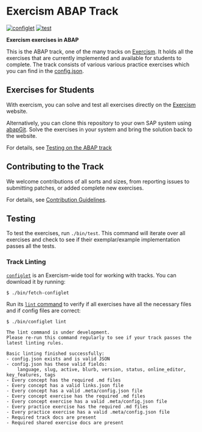 # Exercism ABAP Track

[![configlet](https://github.com/exercism/abap/workflows/configlet/badge.svg)](https://github.com/exercism/abap/actions?query=workflow%3Aconfiglet) [![test](https://github.com/exercism/abap/workflows/test/badge.svg)](https://github.com/exercism/abap/actions?query=workflow%3Atest)

**Exercism exercises in ABAP**

This is the ABAP track, one of the many tracks on [Exercism](https://exercism.org/). It holds all the exercises that are currently implemented and available for students to complete. The track consists of various various practice exercises which you can find in the [config.json](https://github.com/exercism/abap/blob/main/config.json).

## Exercises for Students

With exercism, you can solve and test all exercises directly on the [Exercism](https://exercism.org/) website.

Alternatively, you can clone this repository to your own SAP system using [abapGit](https://github.com/abapGit/abapGit). Solve the exercises in your system and bring the solution back to the website.

For details, see [Testing on the ABAP track](https://exercism.org/docs/tracks/abap/tests)

## Contributing to the Track

We welcome contributions of all sorts and sizes, from reporting issues to submitting patches, or added complete new exercises. 

For details, see [Contribution Guidelines](./CONTRIBUTING.md).

## Testing

To test the exercises, run `./bin/test`.
This command will iterate over all exercises and check to see if their exemplar/example implementation passes all the tests.

### Track Linting

[`configlet`](https://exercism.org/docs/building/configlet) is an Exercism-wide tool for working with tracks. You can download it by running:

```shell
$ ./bin/fetch-configlet
```

Run its [`lint` command](https://exercism.org/docs/building/configlet/lint) to verify if all exercises have all the necessary files and if config files are correct:

```shell
$ ./bin/configlet lint

The lint command is under development.
Please re-run this command regularly to see if your track passes the latest linting rules.

Basic linting finished successfully:
- config.json exists and is valid JSON
- config.json has these valid fields:
    language, slug, active, blurb, version, status, online_editor, key_features, tags
- Every concept has the required .md files
- Every concept has a valid links.json file
- Every concept has a valid .meta/config.json file
- Every concept exercise has the required .md files
- Every concept exercise has a valid .meta/config.json file
- Every practice exercise has the required .md files
- Every practice exercise has a valid .meta/config.json file
- Required track docs are present
- Required shared exercise docs are present
```
